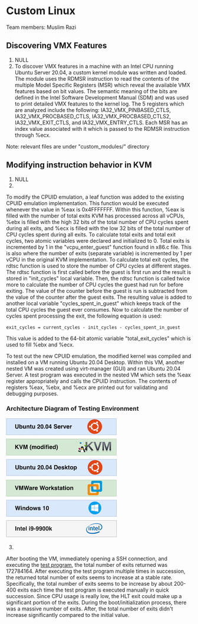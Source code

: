 # Custom Linux

Team members: Muslim Razi

## Discovering VMX Features

1. NULL
2. To discover VMX features in a machine with an Intel CPU running Ubuntu Server 20.04, a custom kernel module was written and loaded. The module uses the RDMSR instruction to read the contents of the multiple Model Specific Registers (MSR) which reveal the available VMX features based on bit values. The semantic meaning of the bits are defined in the Intel Software Development Manual (SDM) and was used to print detailed VMX features to the kernel log. The 5 registers which are analyzed include the following: IA32_VMX_PINBASED_CTLS, IA32_VMX_PROCBASED_CTLS, IA32_VMX_PROCBASED_CTLS2, IA32_VMX_EXIT_CTLS, and IA32_VMX_ENTRY_CTLS. Each MSR has an index value associated with it which is passed to the RDMSR instruction through %ecx. 

Note: relevant files are under "custom_modules/" directory

## Modifying instruction behavior in KVM

1. NULL
2.
To modify the CPUID emulation, a leaf function was added to the existing CPUID emulation implementation. This function would be executed whenever the value in %eax is 0x4FFFFFFF. Within this function, %eax is filled with the number of total exits KVM has processed across all vCPUs, %ebx is filled with the high 32 bits of the total number of CPU cycles spent during all exits, and %ecx is filled with the low 32 bits of the total number of CPU cycles spent during all exits. To calculate total exits and total exit cycles, two atomic variables were declared and initialized to 0. Total exits is incremented by 1 in the "vcpu_enter_guest" function found in x86.c file. This is also where the number of exits (separate variable) is incremented by 1 per vCPU in the original KVM implementation. To calculate total exit cycles, the rdtsc function is used to store the number of CPU cycles at different stages. The rdtsc function is first called before the guest is first run and the result is stored in "init_cycles" local variable. Then, the rdtsc function is called twice more to calculate the number of CPU cycles the guest had run for before exiting. The value of the counter before the guest is run is subtracted from the value of the counter after the guest exits. The resulting value is added to another local variable "cycles_spent_in_guest" which keeps track of the total CPU cycles the guest ever consumes. Now to calculate the number of cycles spent processing the exit, the following equation is used:
```
exit_cycles = current_cycles - init_cycles - cycles_spent_in_guest
```
This value is added to the 64-bit atomic variable "total_exit_cycles" which is used to fill %ebx and %ecx.

To test out the new CPUID emulation, the modified kernel was compiled and installed on a VM running Ubuntu 20.04 Desktop. Within this VM, another nested VM was created using virt-manager (GUI) and ran Ubuntu 20.04 Server. A test program was executed in the nested VM which sets the %eax register appropriately and calls the CPUID instruction. The contents of registers %eax, %ebx, and %ecx are printed out for validating and debugging purposes.

### Architecture Diagram of Testing Environment
![Testing Architecture](environment.png)

3.
After booting the VM, immediately opening a SSH connection, and executing the [test program](test_cpuid/prog.c), the total number of exits returned was 172784164. After executing the test program multiple times in succession, the returned total number of exits seems to increase at a stable rate. Specifically, the total number of exits seems to be increase by about 200-400 exits each time the test program is executed manually in quick succession. Since CPU usage is really low, the HLT exit could make up a significant portion of the exits. During the boot/initialization process, there was a massive number of exits. After, the total number of exits didn't increase significantly compared to the initial value.
